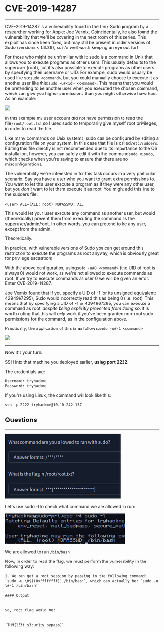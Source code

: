 ﻿# CVE-2019-14287
---


CVE-2019-14287 is a vulnerability found in the Unix Sudo program by a researcher working for Apple: Joe Vennix. Coincidentally, he also found the vulnerability that we'll be covering in the next room of this series. This exploit has since been fixed, but may still be present in older versions of Sudo (versions < 1.8.28), so it's well worth keeping an eye out for!

For those who might be unfamiliar with it: sudo is a command in Unix that allows you to execute programs as other users. This usually defaults to the superuser (root), but it's also possible to execute programs as other users by specifying their username or UID. For example, sudo would usually be used like so:`sudo <command>`, but you could manually choose to execute it as another user like this:`sudo -u#<id> <command>`. This means that you would be pretending to be another user when you executed the chosen command, which can give you higher permissions than you might otherwise have had. As an example:

![](https://muirlandoracle.co.uk/wp-content/uploads/2020/02/sudo-demo.png) 

In this example my user account did not have permission to read the file`/root/root.txt`,so I used sudo to temporarily give myself root privileges, in order to read the file. 

Like many commands on Unix systems, sudo can be configured by editing a configuration file on your system. In this case that file is called`/etc/sudoers`. Editing this file directly is not recommended due to its importance to the OS installation, however, you can safely edit it with the command`sudo visudo`, which checks when you're saving to ensure that there are no misconfigurations. 

The vulnerability we're interested in for this task occurs in a very particular scenario. Say you have a user who you want to grant extra permissions to. You want to let this user execute a program as if they were any other user, but you _don't_ want to let them execute it as root. You might add this line to the sudoers file:

`<user> ALL=(ALL:!root) NOPASSWD: ALL`

This would let your user execute any command as another user, but would (theoretically) prevent them from executing the command as the superuser/admin/root. In other words, you can pretend to be any user, except from the admin. 

Theoretically.

In practice, with vulnerable versions of Sudo you can get around this restriction to execute the programs as root anyway, which is obviously great for privilege escalation!

With the above configuration, using`sudo -u#0 <command>` (the UID of root is always 0) would not work, as we're not allowed to execute commands as root. If we try to execute commands as user 0 we will be given an error. Enter CVE-2019-14287.

Joe Vennix found that if you specify a UID of -1 (or its unsigned equivalent: 4294967295), Sudo would incorrectly read this as being 0 (i.e. root). This means that by specifying a UID of -1 or 4294967295, you can execute a command as root, _despite being explicitly prevented from doing so_. It is worth noting that this will _only_ work if you've been granted non-root sudo permissions for the command, as in the configuration above.

Practically, the application of this is as follows:`sudo -u#-1 <command>`

![](https://muirlandoracle.co.uk/wp-content/uploads/2020/02/capture.png)

---

Now it's your turn. 

SSH into that machine you deployed earlier, **using port 2222**.

The credentials are:

```ad-note
Username: tryhackme 
Password: tryhackme
```

If you're using Linux, the command will look like this:

`ssh -p 2222 tryhackme@10.10.242.137`


## Questions
---

![Pasted image 20250106150752.png](../../IMAGES/Pasted%20image%2020250106150752.png)

Let's use sudo -l to check what command we are allowed to run:

![Pasted image 20250106150821.png](../../IMAGES/Pasted%20image%2020250106150821.png)

We are allowed to run `/bin/bash`


Now, in order to read the flag, we must perform the vulnerability in the following way:

```ad-hint
1. We can get a root session by passing in the following command: `sudo -u \#$((0xffffffff)) /bin/bash`, which can actually be: `sudo -u \#-1 /bin/bash`

#### Output


So, root flag would be: 


`THM{l33t_s3cur1ty_bypass}`
```
